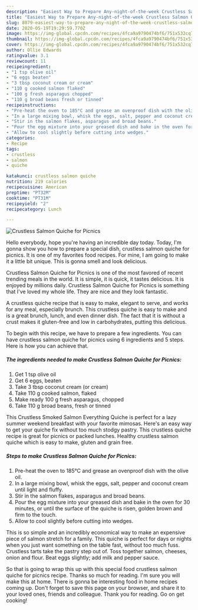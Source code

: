 ```yaml
---
description: "Easiest Way to Prepare Any-night-of-the-week Crustless Salmon Quiche for Picnics"
title: "Easiest Way to Prepare Any-night-of-the-week Crustless Salmon Quiche for Picnics"
slug: 8079-easiest-way-to-prepare-any-night-of-the-week-crustless-salmon-quiche-for-picnics
date: 2020-05-19T19:29:59.770Z
image: https://img-global.cpcdn.com/recipes/4fca9a9790474bf6/751x532cq70/crustless-salmon-quiche-for-picnics-recipe-main-photo.jpg
thumbnail: https://img-global.cpcdn.com/recipes/4fca9a9790474bf6/751x532cq70/crustless-salmon-quiche-for-picnics-recipe-main-photo.jpg
cover: https://img-global.cpcdn.com/recipes/4fca9a9790474bf6/751x532cq70/crustless-salmon-quiche-for-picnics-recipe-main-photo.jpg
author: Ollie Edwards
ratingvalue: 3.1
reviewcount: 11
recipeingredient:
- "1 tsp olive oil"
- "6 eggs beaten"
- "3 tbsp coconut cream or cream"
- "110 g cooked salmon flaked"
- "100 g fresh asparagus chopped"
- "110 g broad beans fresh or tinned"
recipeinstructions:
- "Pre-heat the oven to 185°C and grease an ovenproof dish with the olive oil."
- "In a large mixing bowl, whisk the eggs, salt, pepper and coconut cream until light and fluffy."
- "Stir in the salmon flakes, asparagus and broad beans."
- "Pour the egg mixture into your greased dish and bake in the oven for 30 minutes, or until the surface of the quiche is risen, golden brown and firm to the touch."
- "Allow to cool slightly before cutting into wedges."
categories:
- Recipe
tags:
- crustless
- salmon
- quiche

katakunci: crustless salmon quiche 
nutrition: 219 calories
recipecuisine: American
preptime: "PT32M"
cooktime: "PT31M"
recipeyield: "2"
recipecategory: Lunch

---
```



![Crustless Salmon Quiche for Picnics](https://img-global.cpcdn.com/recipes/4fca9a9790474bf6/751x532cq70/crustless-salmon-quiche-for-picnics-recipe-main-photo.jpg)

Hello everybody, hope you're having an incredible day today. Today, I'm gonna show you how to prepare a special dish, crustless salmon quiche for picnics. It is one of my favorites food recipes. For mine, I am going to make it a little bit unique. This is gonna smell and look delicious.

Crustless Salmon Quiche for Picnics is one of the most favored of recent trending meals in the world. It is simple, it is quick, it tastes delicious. It is enjoyed by millions daily. Crustless Salmon Quiche for Picnics is something that I've loved my whole life. They are nice and they look fantastic.

A crustless quiche recipe that is easy to make, elegant to serve, and works for any meal, especially brunch. This crustless quiche is easy to make and is a great brunch, lunch, and even dinner dish. The fact that it is without a crust makes it gluten-free and low in carbohydrates, putting this delicious.


To begin with this recipe, we have to prepare a few ingredients. You can have crustless salmon quiche for picnics using 6 ingredients and 5 steps. Here is how you can achieve that.

<!--inarticleads1-->

##### The ingredients needed to make Crustless Salmon Quiche for Picnics:

1. Get 1 tsp olive oil
1. Get 6 eggs, beaten
1. Take 3 tbsp coconut cream (or cream)
1. Take 110 g cooked salmon, flaked
1. Make ready 100 g fresh asparagus, chopped
1. Take 110 g broad beans, fresh or tinned


This Crustless Smoked Salmon Everything Quiche is perfect for a lazy summer weekend breakfast with your favorite mimosas. Here&#39;s an easy way to get your quiche fix without too much stodgy pastry. This crustless quiche recipe is great for picnics or packed lunches. Healthy crustless salmon quiche which is easy to make, gluten and grain free. 

<!--inarticleads2-->

##### Steps to make Crustless Salmon Quiche for Picnics:

1. Pre-heat the oven to 185°C and grease an ovenproof dish with the olive oil.
1. In a large mixing bowl, whisk the eggs, salt, pepper and coconut cream until light and fluffy.
1. Stir in the salmon flakes, asparagus and broad beans.
1. Pour the egg mixture into your greased dish and bake in the oven for 30 minutes, or until the surface of the quiche is risen, golden brown and firm to the touch.
1. Allow to cool slightly before cutting into wedges.


This is so simple and an incredibly economical way to make an expensive piece of salmon stretch for a family. This quiche is perfect for days or nights when you just want something on the table fast, without too much fuss. Crustless tarts take the pastry step out of. Toss together salmon, cheeses, onion and flour. Beat eggs slightly; add milk and pepper sauce. 

So that is going to wrap this up with this special food crustless salmon quiche for picnics recipe. Thanks so much for reading. I'm sure you will make this at home. There is gonna be interesting food in home recipes coming up. Don't forget to save this page on your browser, and share it to your loved ones, friends and colleague. Thank you for reading. Go on get cooking!
